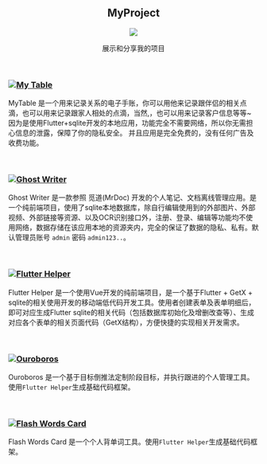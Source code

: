 <div style="text-align: center;">

## MyProject 

[![](https://img.shields.io/badge/MyProjectDoc-EN-gray.svg?longCache=true&colorB=green)](./README_EN.md)

展示和分享我的项目

</div>
<br>

### [![My Table](https://img.shields.io/badge/My%20Table-red)]()

MyTable 是一个用来记录关系的电子手账，你可以用他来记录跟伴侣的相关点滴，也可以用来记录跟家人相处的点滴，当然,，也可以用来记录客户信息等等~ 因为是使用Flutter+sqlite开发的本地应用，功能完全不需要网络，所以你无需担心信息的泄露，保障了你的隐私安全。 并且应用是完全免费的，没有任何广告及收费功能。

<br>

### [![Ghost Writer](https://img.shields.io/badge/Ghost%20Writer-red)]()

Ghost Writer 是一款参照 觅道(MrDoc) 开发的个人笔记、文档离线管理应用。是一个纯前端项目，使用了sqlite本地数据库，除自行编辑使用到的外部图片、外部视频、外部链接等资源、以及OCR识别接口外，注册、登录、编辑等功能均不使用网络，数据存储在该应用本地的资源夹内，完全的保证了数据的隐私、私有。默认管理员账号 `admin` 密码 `admin123..`。

<br>

### [![Flutter Helper](https://img.shields.io/badge/Flutter%20Helper-red)]()

Flutter Helper 是一个使用Vue开发的纯前端项目，是一个基于Flutter + GetX + sqlite的相关使用开发的移动端低代码开发工具。使用者创建表单及表单明细后，即可对应生成Flutter sqlite的相关代码（包括数据库初始化及增删改查等）、生成对应各个表单的相关页面代码（GetX结构），方便快捷的实现相关开发需求。

<br>

### [![Ouroboros](https://img.shields.io/badge/Ouroboros-red)]()

Ouroboros 是一个基于目标倒推法定制阶段目标，并执行跟进的个人管理工具。使用`Flutter Helper`生成基础代码框架。

<br>

### [![Flash Words Card](https://img.shields.io/badge/Flash%20Words%20Card-red)]()

Flash Words Card 是一个个人背单词工具。使用`Flutter Helper`生成基础代码框架。